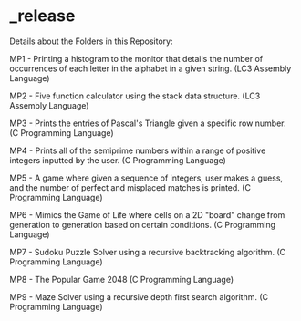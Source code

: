 # _release

Details about the Folders in this Repository:

MP1 - Printing a histogram to the monitor that details the number of occurrences of each letter in the alphabet in a given string. (LC3 Assembly Language)

MP2 - Five function calculator using the stack data structure. (LC3 Assembly Language)

MP3 - Prints the entries of Pascal's Triangle given a specific row number. (C Programming Language)

MP4 - Prints all of the semiprime numbers within a range of positive integers inputted by the user. (C Programming Language)

MP5 - A game where given a sequence of integers, user makes a guess, and the number of perfect and misplaced matches is printed. (C Programming Language)

MP6 - Mimics the Game of Life where cells on a 2D "board" change from generation to generation based on certain conditions. (C Programming Language)

MP7 - Sudoku Puzzle Solver using a recursive backtracking algorithm. (C Programming Language)

MP8 - The Popular Game 2048 (C Programming Language)

MP9 - Maze Solver using a recursive depth first search algorithm. (C Programming Language)
